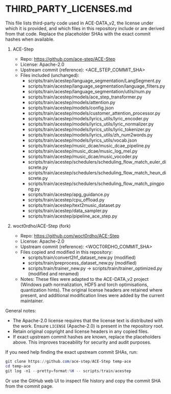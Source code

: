 # THIRD_PARTY_LICENSES.md

This file lists third-party code used in ACE-DATA_v2, the license under which it is provided, and which files in this repository include or are derived from that code. Replace the placeholder SHAs with the exact commit hashes when available.

1) ACE-Step
   - Repo: https://github.com/ace-step/ACE-Step
   - License: Apache-2.0
   - Upstream commit (reference): <ACE_STEP_COMMIT_SHA>
   - Files included (unchanged):
     - scripts/train/acestep/language_segmentation/LangSegment.py
     - scripts/train/acestep/language_segmentation/language_filters.py
     - scripts/train/acestep/language_segmentation/utils/num.py
     - scripts/train/acestep/models/ace_step_transformer.py
     - scripts/train/acestep/models/attention.py
     - scripts/train/acestep/models/config.json
     - scripts/train/acestep/models/customer_attention_processor.py
     - scripts/train/acestep/models/lyrics_utils/lyric_encoder.py
     - scripts/train/acestep/models/lyrics_utils/lyric_normalizer.py
     - scripts/train/acestep/models/lyrics_utils/lyric_tokenizer.py
     - scripts/train/acestep/models/lyrics_utils/zh_num2words.py
     - scripts/train/acestep/models/lyrics_utils/vocab.json
     - scripts/train/acestep/music_dcae/music_dcae_pipeline.py
     - scripts/train/acestep/music_dcae/music_log_mel.py
     - scripts/train/acestep/music_dcae/music_vocoder.py
     - scripts/train/acestep/schedulers/scheduling_flow_match_euler_discrete.py
     - scripts/train/acestep/schedulers/scheduling_flow_match_heun_discrete.py
     - scripts/train/acestep/schedulers/scheduling_flow_match_pingpong.py
     - scripts/train/acestep/apg_guidance.py
     - scripts/train/acestep/cpu_offload.py
     - scripts/train/acestep/text2music_dataset.py
     - scripts/train/acestep/data_sampler.py
     - scripts/train/acestep/pipeline_ace_step.py

2) woct0rdho/ACE-Step (fork)
   - Repo: https://github.com/woct0rdho/ACE-Step
   - License: Apache-2.0
   - Upstream commit (reference): <WOCT0RDHO_COMMIT_SHA>
   - Files copied and modified in this repository:
     - scripts/train/convert2hf_dataset_new.py (modified)
     - scripts/train/preprocess_dataset_new.py (modified)
     - scripts/train/trainer_new.py -> scripts/train/trainer_optimized.py (modified and renamed)
   - Notes: These files were adapted to the ACE-DATA_v2 project (Windows path normalization, HDF5 and torch optimisations, quantization hints). The original license headers are retained where present, and additional modification lines were added by the current maintainer.

General notes:
- The Apache-2.0 license requires that the license text is distributed with the work. Ensure `LICENSE` (Apache-2.0) is present in the repository root.
- Retain original copyright and license headers in any copied files.
- If exact upstream commit hashes are known, replace the placeholders above. This improves traceability for security and audit purposes.

If you need help finding the exact upstream commit SHAs, run:

```powershell
git clone https://github.com/ace-step/ACE-Step temp-ace
cd temp-ace
git log -n1 --pretty=format:%H -- scripts/train/acestep
```

Or use the GitHub web UI to inspect file history and copy the commit SHA from the commit page.
